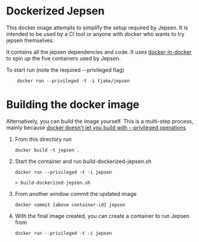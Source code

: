 Dockerized Jepsen
=================

This docker image attempts to simplify the setup required by Jepsen.
It is intended to be used by a CI tool or anyone with docker who wants to try jepsen themselves.

It contains all the jepsen dependencies and code. It uses [docker-in-docker](https://github.com/jpetazzo/dind) to spin up the five
containers used by Jepsen.  

To start run (note the required --privileged flag)

````
    docker run --privileged -t -i tjake/jepsen
````

Building the docker image
=========================

Alternatively, you can build the image yourself. This is a multi-step process, mainly because [docker doesn't let you build with --privileged operations](https://github.com/docker/docker/issues/1916)

1.  From this directory run 

    ````
	docker build -t jepsen .
    ````

2.  Start the container and run build-dockerized-jepsen.sh
    ````
    docker run --privileged -t -i jepsen

    > build-dockerized-jepsen.sh
    ````

3.  From another window commit the updated image

    ````
    docker commit {above container-id} jepsen
    ````
    
4.  With the final image created, you can create a container to run Jepsen from

    ```
    docker run --privileged -t -i jepsen
    ```
